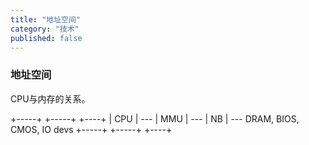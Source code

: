 ```yaml
---
title: "地址空间"
category: "技术"
published: false
---
```


### 地址空间

CPU与内存的关系。

+-----+     +-----+     +----+
| CPU | --- | MMU | --- | NB | --- DRAM, BIOS, CMOS, IO devs
+-----+     +-----+     +----+


